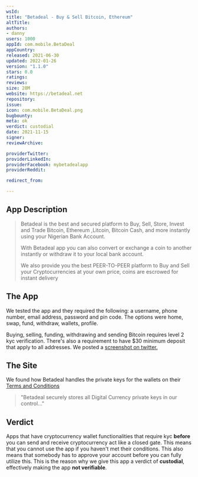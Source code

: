 ```yaml
---
wsId: 
title: "Betadeal - Buy & Sell Bitcoin, Ethereum"
altTitle: 
authors:
- danny
users: 1000
appId: com.mobile.BetaDeal
appCountry: 
released: 2021-06-30
updated: 2022-01-26
version: "1.1.0"
stars: 0.0
ratings: 
reviews: 
size: 28M
website: https://betadeal.net
repository: 
issue: 
icon: com.mobile.BetaDeal.png
bugbounty: 
meta: ok
verdict: custodial
date: 2021-11-15
signer: 
reviewArchive:

providerTwitter: 
providerLinkedIn: 
providerFacebook: mybetadealapp
providerReddit: 

redirect_from:

---
```


## App Description

> Betadeal is the best and secured platform to Buy, Sell, Store, Invest and Trade Bitcoin, Ethereum ,Litcoin, Bitcoin Cash, and more instantly using your Nigerian Bank Account.
>
> With Betadeal app you can also convert or exchange a coin to another instantly or withdraw it to your local bank account.
>
> We also provide you the best PEER-TO-PEER platform to Buy and Sell your Cryptocurrencies at your own price, coins are escrowed for instant delivery

## The App

We tested the app and they required the following: a username, phone number, email address, password and pin code. The options were home, swap, fund, withdraw, wallets, profile.

Buying, selling, funding, withdrawing and sending Bitcoin requires level 2 kyc verification. There's also a requirement to have $30 minimum deposit that apply to all addresses. We posted a [screenshot on twitter.](https://twitter.com/BitcoinWalletz/status/1456159262871224321/photo/1)

## The Site

We found how Betadeal handles the private keys for the wallets on their [Terms and Conditions](https://www.betadeal.net/terms-conditions)

> "Betadeal securely stores all Digital Currency private keys in our control..."

## Verdict

Apps that have cryptocurrency wallet functionalities that require kyc **before** you can send and receive cryptocurrency act like a closed gate. This means that you cannot use the app if you haven't met their conditions. This also means that somebody has to approve your account before you can fully utilize this. This is the reason why we give this app a verdict of **custodial**, effectively making the app **not verifiable**.

